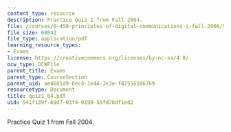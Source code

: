 ```yaml
---
content_type: resource
description: Practice Quiz 1 from Fall 2004.
file: /courses/6-450-principles-of-digital-communications-i-fall-2006/541f139f69d703f4019055fd7bdf1ed2_quiz1_04.pdf
file_size: 68042
file_type: application/pdf
learning_resource_types:
- Exams
license: https://creativecommons.org/licenses/by-nc-sa/4.0/
ocw_type: OCWFile
parent_title: Exams
parent_type: CourseSection
parent_uid: ae4681d9-8ec4-1e44-3e3e-f47556106769
resourcetype: Document
title: quiz1_04.pdf
uid: 541f139f-69d7-03f4-0190-55fd7bdf1ed2
---
```

Practice Quiz 1 from Fall 2004.
